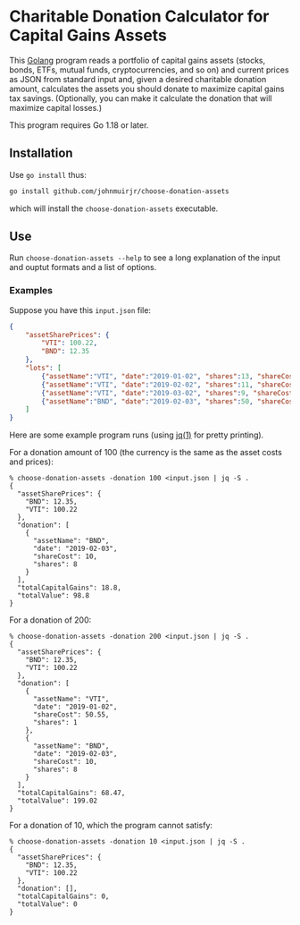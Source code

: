 # Charitable Donation Calculator for Capital Gains Assets

This [Golang] program reads a portfolio of capital gains assets
(stocks, bonds, ETFs, mutual funds, cryptocurrencies, and so on)
and current prices as JSON from standard input and,
given a desired charitable donation amount,
calculates the assets you should donate
to maximize capital gains tax savings.
(Optionally, you can make it calculate the donation
that will maximize capital losses.)

This program requires Go 1.18 or later.

## Installation

Use `go install` thus:

```sh
go install github.com/johnmuirjr/choose-donation-assets
```

which will install the `choose-donation-assets` executable.

## Use

Run `choose-donation-assets --help` to see a long explanation
of the input and ouptut formats and a list of options.

### Examples

Suppose you have this `input.json` file:

```json
{
	"assetSharePrices": {
		"VTI": 100.22,
		"BND": 12.35
	},
	"lots": [
		{"assetName":"VTI", "date":"2019-01-02", "shares":13, "shareCost":50.55},
		{"assetName":"VTI", "date":"2019-02-02", "shares":11, "shareCost":55.55},
		{"assetName":"VTI", "date":"2019-03-02", "shares":9, "shareCost":120.22},
		{"assetName":"BND", "date":"2019-02-03", "shares":50, "shareCost":10.00}
	]
}
```

Here are some example program runs (using [jq(1)] for pretty printing).

For a donation amount of 100
(the currency is the same as the asset costs and prices):

```
% choose-donation-assets -donation 100 <input.json | jq -S .
{
  "assetSharePrices": {
    "BND": 12.35,
    "VTI": 100.22
  },
  "donation": [
    {
      "assetName": "BND",
      "date": "2019-02-03",
      "shareCost": 10,
      "shares": 8
    }
  ],
  "totalCapitalGains": 18.8,
  "totalValue": 98.8
}
```

For a donation of 200:

```
% choose-donation-assets -donation 200 <input.json | jq -S .
{
  "assetSharePrices": {
    "BND": 12.35,
    "VTI": 100.22
  },
  "donation": [
    {
      "assetName": "VTI",
      "date": "2019-01-02",
      "shareCost": 50.55,
      "shares": 1
    },
    {
      "assetName": "BND",
      "date": "2019-02-03",
      "shareCost": 10,
      "shares": 8
    }
  ],
  "totalCapitalGains": 68.47,
  "totalValue": 199.02
}
```

For a donation of 10, which the program cannot satisfy:

```
% choose-donation-assets -donation 10 <input.json | jq -S .
{
  "assetSharePrices": {
    "BND": 12.35,
    "VTI": 100.22
  },
  "donation": [],
  "totalCapitalGains": 0,
  "totalValue": 0
}
```

[Golang]: https://go.dev
[jq(1)]: https://stedolan.github.io/jq/
